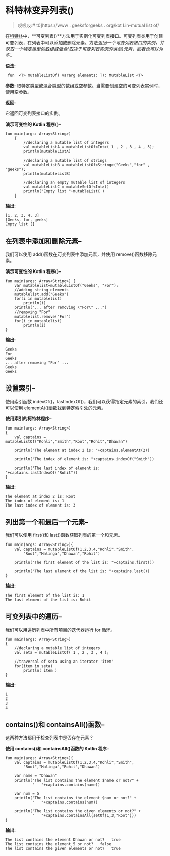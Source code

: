 # 科特林变异列表()

> 哎哎哎:# t0]https://www . geeksforgeeks . org/kot Lin-mutual list of/

在[科特林](https://www.geeksforgeeks.org/introduction-to-kotlin/)中，**可变列表()**方法用于实例化可变列表接口。可变列表类用于创建可变列表，在列表中可以添加或删除元素。方法*返回一个可变列表接口的实例，并获取一个特定类型的数组或混合(取决于可变列表实例的类型)元素，或者也可以为空。*

**语法:**

```
 fun  <T> mutableListOf( vararg elements: T): MutableList <T>
```

**参数:**
取特定类型或混合类型的数组或空参数。当需要创建空的可变列表实例时，使用空参数。

**返回:**

它返回可变列表接口的实例。

**演示可变性的 Kotlin 程序()–**

```
fun main(args: Array<String>)
    {
        //declaring a mutable list of integers
        val mutableListA = mutableListOf<Int>( 1 , 2 , 3 , 4 , 3);
        println(mutableListA)

        //declaring a mutable list of strings
        val mutableListB = mutableListOf<String>("Geeks","for" , "geeks");
        println(mutableListB)

        //declaring an empty mutable list of integers
        val mutableListC = mutableSetOf<Int>()
        println("Empty list "+mutableListC )
    }
```

**输出:**

```
[1, 2, 3, 4, 3]
[Geeks, for, geeks]
Empty list []

```

## 在列表中添加和删除元素–

我们可以使用 add()函数在可变列表中添加元素，并使用 remove()函数移除元素。

**演示可变性的 Kotlin 程序()–**

```
fun main(args: Array<String>) {
    var mutablelist=mutableListOf("Geeks", "For");
    //adding string elements
    mutablelist.add("Geeks")
    for(i in mutablelist)
        println(i)
    println("... after removing \"For\" ...")
    //removing "For"
    mutablelist.remove("For")
    for(i in mutablelist)
        println(i)
}
```

**输出:**

```
Geeks
For
Geeks
... after removing "For" ...
Geeks
Geeks

```

## 设置索引–

使用索引函数 indexOf()，lastIndexOf()，我们可以获得指定元素的索引。我们还可以使用 elementAt()函数找到特定索引处的元素。

**使用索引的柯特林程序–**

```
fun main(args: Array<String>)
{
    val captains = mutableListOf("Kohli","Smith","Root","Rohit","Dhawan")

    println("The element at index 2 is: "+captains.elementAt(2))

    println("The index of element is: "+captains.indexOf("Smith"))

    println("The last index of element is: "+captains.lastIndexOf("Rohit"))
}
```

**输出:**

```
The element at index 2 is: Root
The index of element is: 1
The last index of element is: 3
```

## 列出第一个和最后一个元素–

我们可以使用 first()和 last()函数获取列表的第一个和元素。

```
fun main(args: Array<String>){
    val captains = mutableListOf(1,2,3,4,"Kohli","Smith",
        "Root","Malinga","Dhawan","Rohit")

    println("The first element of the list is: "+captains.first())

    println("The last element of the list is: "+captains.last())
}
```

**输出:**

```
The first element of the list is: 1
The last element of the list is: Rohit

```

## 可变列表中的遍历–

我们可以用遍历列表中所有项目的迭代器运行 for 循环。

```
fun main(args: Array<String>)
{
    //declaring a mutable list of integers
    val seta = mutableListOf( 1 , 2 , 3 , 4 );

    //traversal of seta using an iterator 'item'
    for(item in seta)
        println( item )
}
```

**输出:**

```
1
2
3
4

```

## contains()和 containsAll()函数–

这两种方法都用于检查列表中是否存在元素？

**使用 contains()和 containsAll()函数的 Kotlin 程序–**

```
fun main(args: Array<String>){
    val captains = mutableListOf(1,2,3,4,"Kohli","Smith",
        "Root","Malinga","Rohit","Dhawan")

    var name = "Dhawan"
    println("The list contains the element $name or not?" +
            "   "+captains.contains(name))

    var num = 5
    println("The list contains the element $num or not?" +
            "   "+captains.contains(num))

    println("The list contains the given elements or not?" +
            "   "+captains.containsAll(setOf(1,3,"Root")))
}
```

**输出:**

```
The list contains the element Dhawan or not?   true
The list contains the element 5 or not?   false
The list contains the given elements or not?   true

```